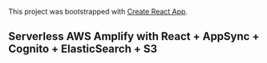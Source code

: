 This project was bootstrapped with [Create React App](https://github.com/facebook/create-react-app).

## Serverless AWS Amplify with React + AppSync + Cognito + ElasticSearch + S3
